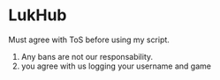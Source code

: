# LukHub

Must agree with ToS before using my script.

1. Any bans are not our responsability.
2. you agree with us logging your username and game
